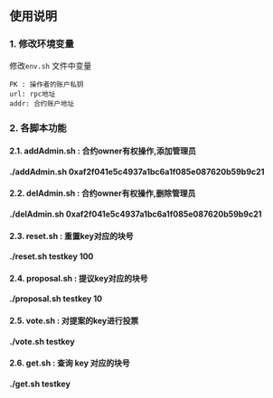 ## 使用说明
### 1. 修改环境变量
修改`env.sh` 文件中变量 

    PK : 操作者的账户私钥
    url: rpc地址
    addr: 合约账户地址

### 2. 各脚本功能

#### 2.1. addAdmin.sh : 合约owner有权操作,添加管理员

**./addAdmin.sh 0xaf2f041e5c4937a1bc6a1f085e087620b59b9c21**

#### 2.2. delAdmin.sh : 合约owner有权操作,删除管理员
   
**./delAdmin.sh 0xaf2f041e5c4937a1bc6a1f085e087620b59b9c21**

#### 2.3. reset.sh    : 重置key对应的块号
   
**./reset.sh testkey 100**

#### 2.4. proposal.sh : 提议key对应的块号
   
**./proposal.sh testkey 10**

#### 2.5. vote.sh     : 对提案的key进行投票
   
**./vote.sh testkey**

#### 2.6. get.sh      : 查询 key 对应的块号
   
**./get.sh testkey**

